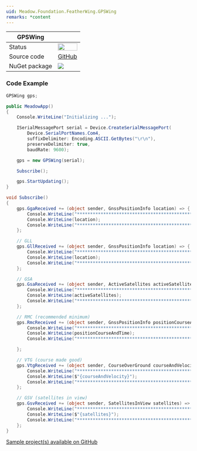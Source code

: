 ```yaml
---
uid: Meadow.Foundation.FeatherWing.GPSWing
remarks: *content
---
```


| GPSWing | |
|--------|--------|
| Status | <img src="https://img.shields.io/badge/Working-brightgreen" style="width: auto; height: -webkit-fill-available;" /> |
| Source code | [GitHub](https://github.com/WildernessLabs/Meadow.Foundation/tree/master/Source/Meadow.Foundation.Peripherals/FeatherWings.GPSWing) |
| NuGet package | <a href="https://www.nuget.org/packages/Meadow.Foundation.FeatherWing.GPSWing/" target="_blank"><img src="https://img.shields.io/nuget/v/Meadow.Foundation.FeatherWing.GPSWing.svg?label=Meadow.Foundation.FeatherWing.GPSWing" /></a> |

### Code Example

```csharp
GPSWing gps;

public MeadowApp()
{
    Console.WriteLine("Initializing ...");

    ISerialMessagePort serial = Device.CreateSerialMessagePort(
        Device.SerialPortNames.Com4,
        suffixDelimiter: Encoding.ASCII.GetBytes("\r\n"),
        preserveDelimiter: true,
        baudRate: 9600);

    gps = new GPSWing(serial);

    Subscribe();

    gps.StartUpdating();
}

void Subscribe()
{
    gps.GgaReceived += (object sender, GnssPositionInfo location) => {
        Console.WriteLine("*********************************************");
        Console.WriteLine(location);
        Console.WriteLine("*********************************************");
    };

    // GLL
    gps.GllReceived += (object sender, GnssPositionInfo location) => {
        Console.WriteLine("*********************************************");
        Console.WriteLine(location);
        Console.WriteLine("*********************************************");
    };

    // GSA
    gps.GsaReceived += (object sender, ActiveSatellites activeSatellites) => {
        Console.WriteLine("*********************************************");
        Console.WriteLine(activeSatellites);
        Console.WriteLine("*********************************************");
    };

    // RMC (recommended minimum)
    gps.RmcReceived += (object sender, GnssPositionInfo positionCourseAndTime) => {
        Console.WriteLine("*********************************************");
        Console.WriteLine(positionCourseAndTime);
        Console.WriteLine("*********************************************");

    };

    // VTG (course made good)
    gps.VtgReceived += (object sender, CourseOverGround courseAndVelocity) => {
        Console.WriteLine("*********************************************");
        Console.WriteLine($"{courseAndVelocity}");
        Console.WriteLine("*********************************************");
    };

    // GSV (satellites in view)
    gps.GsvReceived += (object sender, SatellitesInView satellites) => {
        Console.WriteLine("*********************************************");
        Console.WriteLine($"{satellites}");
        Console.WriteLine("*********************************************");
    };
}

```

[Sample project(s) available on GitHub](https://github.com/WildernessLabs/Meadow.Foundation/tree/master/Source/Meadow.Foundation.Peripherals/FeatherWings.GPSWing/Samples/FeatherWings.GPSWing_Sample)

